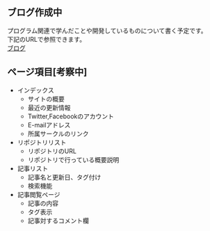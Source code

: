 ## ブログ作成中

プログラム関連で学んだことや開発しているものについて書く予定です。  
下記のURLで参照できます。  
[ブログ](http://makimaki.github.io/)

## ページ項目[考察中]

- インデックス
  - サイトの概要
  - 最近の更新情報
  - Twitter,Facebookのアカウント
  - E-mailアドレス
  - 所属サークルのリンク
- リポジトリリスト
  - リポジトリのURL
  - リポジトリで行っている概要説明
- 記事リスト
  - 記事名と更新日、タグ付け
  - 検索機能
- 記事閲覧ページ
  - 記事の内容
  - タグ表示
  - 記事対するコメント欄
